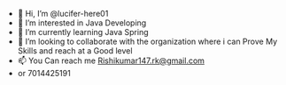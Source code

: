 - 👋 Hi, I’m @lucifer-here01
- 👀 I’m interested in Java Developing
- 🌱 I’m currently learning  Java Spring
- 💞️ I’m looking to collaborate with the organization where i can Prove My Skills  and reach at a Good level
- 📫 You Can reach me Rishikumar147.rk@gmail.com 
- or 7014425191

<!---
lucifer-here01/lucifer-here01 is a ✨ special ✨ repository because its `README.md` (this file) appears on your GitHub profile.
You can click the Preview link to take a look at your changes.
--->
